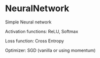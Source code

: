 # NeuralNetwork

Simple Neural network



Activation functions: ReLU, Softmax

Loss function: Cross Entropy

Optimizer: SGD (vanilla or using momentum)
